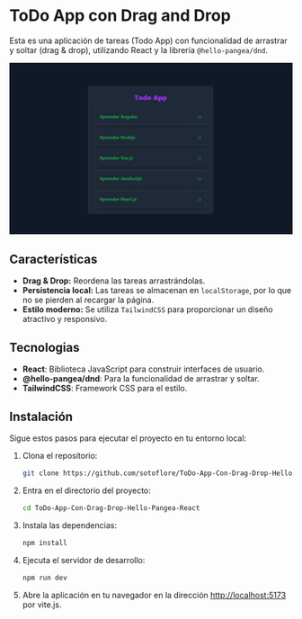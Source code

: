 # ToDo App con Drag and Drop

Esta es una aplicación de tareas (Todo App) con funcionalidad de arrastrar y soltar (drag & drop), utilizando React y la librería `@hello-pangea/dnd`.

![web-app](https://github.com/sotoflore/ToDo-App-Con-Drag---Drop-Hello-Pangea-React/blob/main/public/web-app.png)


## Características

- **Drag & Drop:** Reordena las tareas arrastrándolas.
- **Persistencia local:** Las tareas se almacenan en `localStorage`, por lo que no se pierden al recargar la página.
- **Estilo moderno:** Se utiliza `TailwindCSS` para proporcionar un diseño atractivo y responsivo.

## Tecnologias
- **React**: Biblioteca JavaScript para construir interfaces de usuario.
- **@hello-pangea/dnd**: Para la funcionalidad de arrastrar y soltar.
- **TailwindCSS**: Framework CSS para el estilo.

## Instalación

Sigue estos pasos para ejecutar el proyecto en tu entorno local:

1. Clona el repositorio:
    ```bash
    git clone https://github.com/sotoflore/ToDo-App-Con-Drag-Drop-Hello-Pangea-React.git
    ```
2. Entra en el directorio del proyecto:
    ```bash
    cd ToDo-App-Con-Drag-Drop-Hello-Pangea-React
    ```
3. Instala las dependencias:
    ```bash
    npm install
    ```

4. Ejecuta el servidor de desarrollo:
    ```bash
    npm run dev
    ```

5. Abre la aplicación en tu navegador en la dirección [http://localhost:5173](http://localhost:5173) por vite.js.
